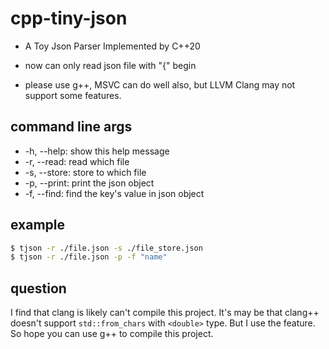 
# cpp-tiny-json
+ A Toy Json Parser Implemented by C++20

+ now can only read json file with "{" begin

+ please use g++, MSVC can do well also, but LLVM Clang may not support some features.

## command line args
+ -h, --help: show this help message
+ -r, --read: read which file
+ -s, --store: store to which file
+ -p, --print: print the json object
+ -f, --find: find the key's value in json object

## example

```bash
$ tjson -r ./file.json -s ./file_store.json
$ tjson -r ./file.json -p -f "name" 
```

## question

I find that clang is likely can't compile this project.
It's may be that clang++ doesn't support `std::from_chars` with `<double>` type.
But I use the feature. So hope you can use g++ to compile this project.

